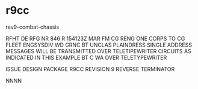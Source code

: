 # r9cc
rev9-combat-chassis

RFHT
DE RFG NR 846
R 154123Z MAR
FM CG RENG ONE CORPS
TO CG FLEET ENGSYSDIV
WD GRNC
BT
UNCLAS
PLAINDRESS SINGLE ADDRESS
MESSAGES WILL BE TRANSMITTED
OVER TELETIPEWRITER CIRCUITS
AS INDICATED IN THIS EXAMPLE
BT
C WA OVER TELETYPEWRITER

ISSUE DESIGN PACKAGE R9CC
REVISION 9 REVERSE TERMINATOR


NNNN